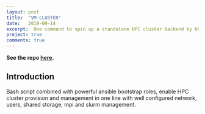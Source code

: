 ```yaml
---
layout: post
title:  "VM-CLUSTER"
date:   2019-09-14
excerpt:  One command to spin up a standalone HPC cluster backend by KVM.
project: true
comments: true
---
```


**See the repo [here](https://github.com/refraction-ray/vm-cluster).**



## Introduction

Bash script combined with powerful ansible bootstrap roles, enable HPC cluster provision and management in one line with well configured network, users, shared storage, mpi and slurm management.

